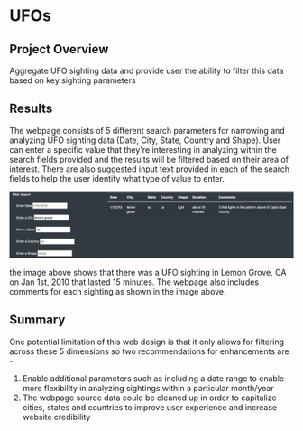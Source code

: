 # UFOs

## Project Overview
Aggregate UFO sighting data and provide user the ability to filter this data based on key sighting parameters

## Results
The webpage consists of 5 different search parameters for narrowing and analyzing UFO sighting data (Date, City, State, Country and Shape). User can enter a specific value that they're interesting in analyzing within the search fields provided and the results will be filtered based on their area of interest. There are also suggested input text provided in each of the search fields to help the user identify what type of value to enter. 

![Lemon Grove UFO sighting](static/images/Lemon_Grove_UFO_Sighting.png)

the image above shows that there was a UFO sighting in Lemon Grove, CA on Jan 1st, 2010 that lasted 15 minutes. The webpage also includes comments for each sighting as shown in the image above.

## Summary
One potential limitation of this web design is that it only allows for filtering across these 5 dimensions so two recommendations for enhancements are -

1) Enable additional parameters such as including a date range to enable more flexibility in analyzing sightings within a particular month/year
2) The webpage source data could be cleaned up in order to capitalize cities, states and countries to improve user experience and increase website credibility
